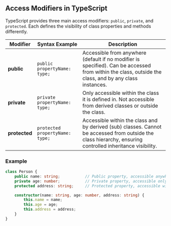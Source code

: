 ## Access Modifiers in TypeScript

TypeScript provides three main access modifiers: `public`, `private`, and `protected`. Each defines the visibility of class properties and methods differently.

| Modifier    | Syntax Example                          | Description                                                                                                                                                      |
|-------------|----------------------------------------|------------------------------------------------------------------------------------------------------------------------------------------------------------------|
| **public**  | `public propertyName: type;`           | Accessible from anywhere (default if no modifier is specified). Can be accessed from within the class, outside the class, and by any class instances.           |
| **private** | `private propertyName: type;`          | Only accessible within the class it is defined in. Not accessible from derived classes or outside the class.                                                     |
| **protected** | `protected propertyName: type;`      | Accessible within the class and by derived (sub) classes. Cannot be accessed from outside the class hierarchy, ensuring controlled inheritance visibility.       |

### Example

```typescript
class Person {
    public name: string;           // Public property, accessible anywhere
    private age: number;           // Private property, accessible only within this class
    protected address: string;     // Protected property, accessible within this class and subclasses

    constructor(name: string, age: number, address: string) {
        this.name = name;
        this.age = age;
        this.address = address;
    }
}

